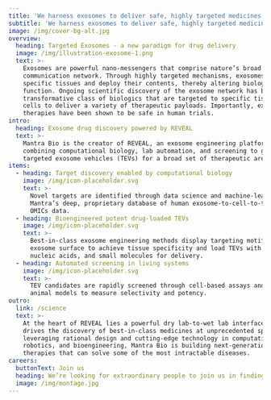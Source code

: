 ```yaml
---
title: 'We harness exosomes to deliver safe, highly targeted medicines.'
subtitle: 'We harness exosomes to deliver safe, highly targeted medicines.'
image: /img/cover-bg-alt.jpg
overview:
  heading: Targeted Exosomes - a new paradigm for drug delivery
  image: /img/illustration-exosome-1.png
  text: >-
    Exosomes are powerful nano-messengers that comprise nature’s broad cellular
    communication network. Through highly targeted mechanisms, exosomes bind to
    specific tissues and deploy their contents, thereby altering biological
    function. Ongoing scientific discovery of the exosome network has birthed a
    transformative class of biologics that are targeted to specific tissues and
    cells to deliver a variety of therapeutic payloads. Importantly, exosome
    therapies have been shown to be safe in human trials.
intro:
  heading: Exosome drug discovery powered by REVEAL
  text: >-
    Mantra Bio is the creator of REVEAL, an exosome engineering platform
    combining computational biology, lab automation, and screening to generate
    targeted exosome vehicles (TEVs) for a broad set of therapeutic areas.
items:
  - heading: Target discovery enabled by computational biology
    image: /img/icon-placeholder.svg
    text: >-
      Novel targets are identified through data science and machine-learning of
      Mantra’s deep, proprietary database of human exosome-to-cell-to-tissue
      OMICs data.
  - heading: Bioengineered potent drug-loaded TEVs
    image: /img/icon-placeholder.svg
    text: >-
      Best-in-class exosome engineering methods display targeting motifs on the
      exosome surface to achieve tissue specificity and load TEVs with proteins,
      nucleic acids, and small molecules for delivery.
  - heading: Automated screening in living systems
    image: /img/icon-placeholder.svg
    text: >-
      TEV candidates are rapidly screened through cell-based assays and in vivo
      animal models to measure selectivity and potency.
outro:
  link: /science
  text: >-
    At the heart of REVEAL lies a powerful dry lab-to-wet lab interface that
    drives the discovery of best-in-class medicines at unprecedented speeds. By
    leveraging rational design and cutting-edge technology in computation,
    robotics, and bioengineering, Mantra Bio is building next-generation
    therapies that can solve some of the most intractable diseases. 
careers:
  buttonText: Join us
  heading: We’re looking for extraordinary people to join us in finding cures.
  image: /img/montage.jpg
---
```


